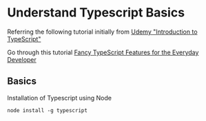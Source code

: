 # Understand Typescript Basics

Referring the following tutorial initially from [Udemy "Introduction to TypeScript"](https://www.udemy.com/course/typescript/)

Go through this tutorial [Fancy TypeScript Features for the Everyday Developer](https://www.youtube.com/watch?v=hDvfHdFVbpQ)

## Basics

Installation of Typescript using Node

`node install -g typescript` 